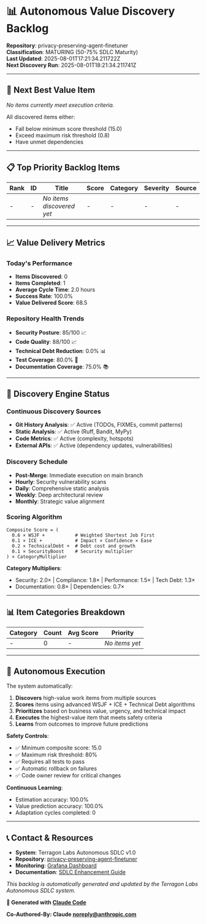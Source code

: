 # 📊 Autonomous Value Discovery Backlog

**Repository**: privacy-preserving-agent-finetuner  
**Classification**: MATURING (50-75% SDLC Maturity)  
**Last Updated**: 2025-08-01T17:21:34.211722Z  
**Next Discovery Run**: 2025-08-01T18:21:34.211741Z

---

## 🎯 Next Best Value Item

*No items currently meet execution criteria.*

All discovered items either:
- Fall below minimum score threshold (15.0)
- Exceed maximum risk threshold (0.8)
- Have unmet dependencies

---

## 📋 Top Priority Backlog Items

| Rank | ID | Title | Score | Category | Severity | Source |
|------|-----|--------|-------|----------|-----------|---------|
| - | - | *No items discovered yet* | - | - | - | - |

---

## 📈 Value Delivery Metrics

### Today's Performance
- **Items Discovered**: 0
- **Items Completed**: 1
- **Average Cycle Time**: 2.0 hours
- **Success Rate**: 100.0%
- **Value Delivered Score**: 68.5

### Repository Health Trends
- **Security Posture**: 85/100 📈
- **Code Quality**: 88/100 📈  
- **Technical Debt Reduction**: 0.0% 📊
- **Test Coverage**: 80.0% 🧪
- **Documentation Coverage**: 75.0% 📚

---

## 🔄 Discovery Engine Status

### Continuous Discovery Sources
- **Git History Analysis**: ✅ Active (TODOs, FIXMEs, commit patterns)
- **Static Analysis**: ✅ Active (Ruff, Bandit, MyPy)
- **Code Metrics**: ✅ Active (complexity, hotspots)
- **External APIs**: ✅ Active (dependency updates, vulnerabilities)

### Discovery Schedule
- **Post-Merge**: Immediate execution on main branch
- **Hourly**: Security vulnerability scans
- **Daily**: Comprehensive static analysis
- **Weekly**: Deep architectural review
- **Monthly**: Strategic value alignment

### Scoring Algorithm
```
Composite Score = (
  0.6 × WSJF +           # Weighted Shortest Job First
  0.1 × ICE +            # Impact × Confidence × Ease  
  0.2 × TechnicalDebt +  # Debt cost and growth
  0.1 × SecurityBoost    # Security multiplier
) × CategoryMultiplier
```

**Category Multipliers**:
- Security: 2.0× | Compliance: 1.8× | Performance: 1.5× | Tech Debt: 1.3×
- Documentation: 0.8× | Dependencies: 0.7×

---

## 📊 Item Categories Breakdown

| Category | Count | Avg Score | Priority |
|----------|-------|-----------|----------|
| - | 0 | - | *No items yet* |

---

## 🤖 Autonomous Execution

The system automatically:

1. **Discovers** high-value work items from multiple sources
2. **Scores** items using advanced WSJF + ICE + Technical Debt algorithms  
3. **Prioritizes** based on business value, urgency, and technical impact
4. **Executes** the highest-value item that meets safety criteria
5. **Learns** from outcomes to improve future predictions

**Safety Controls**:
- ✅ Minimum composite score: 15.0
- ✅ Maximum risk threshold: 80%
- ✅ Requires all tests to pass
- ✅ Automatic rollback on failures
- ✅ Code owner review for critical changes

**Continuous Learning**:
- Estimation accuracy: 100.0%
- Value prediction accuracy: 100.0%
- Adaptation cycles completed: 0

---

## 📞 Contact & Resources

- **System**: Terragon Labs Autonomous SDLC v1.0
- **Repository**: [privacy-preserving-agent-finetuner](https://github.com/terragon-labs/privacy-preserving-agent-finetuner)
- **Monitoring**: [Grafana Dashboard](http://localhost:3000)
- **Documentation**: [SDLC Enhancement Guide](docs/ADVANCED_DEVELOPMENT_GUIDE.md)

*This backlog is automatically generated and updated by the Terragon Labs Autonomous SDLC system.*

**🎯 Generated with [Claude Code](https://claude.ai/code)**

**Co-Authored-By: Claude <noreply@anthropic.com>**
